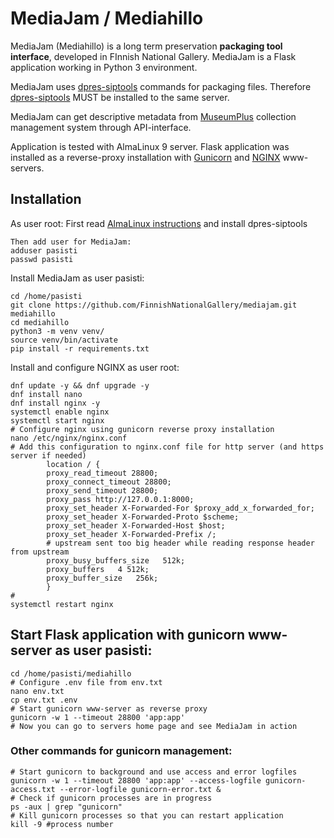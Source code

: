 # MediaJam / Mediahillo

MediaJam (Mediahillo) is a long term preservation **packaging tool interface**, developed in FInnish National Gallery.
MediaJam is a Flask application working in Python 3 environment.

MediaJam uses [dpres-siptools](https://github.com/Digital-Preservation-Finland/dpres-siptools) commands for packaging files. Therefore [dpres-siptools](https://github.com/Digital-Preservation-Finland/dpres-siptools) MUST be installed to the same server. 

MediaJam can get descriptive metadata from [MuseumPlus](https://www.zetcom.com/en/kookos-collection-management-services-to-be-transferred-to-zetcom-nordics/) collection management system through API-interface.

Application is tested with AlmaLinux 9 server. Flask application was installed as a reverse-proxy installation with [Gunicorn](https://gunicorn.org/) and [NGINX](https://www.nginx.com/) www-servers.

## Installation
As user root:
First read [AlmaLinux instructions](README_AlmaLinux.md) and install dpres-siptools
``````
Then add user for MediaJam:
adduser pasisti
passwd pasisti
``````
Install MediaJam as user pasisti:
``````
cd /home/pasisti
git clone https://github.com/FinnishNationalGallery/mediajam.git mediahillo
cd mediahillo
python3 -m venv venv/ 
source venv/bin/activate
pip install -r requirements.txt
``````
Install and configure NGINX as user root:
``````
dnf update -y && dnf upgrade -y
dnf install nano
dnf install nginx -y
systemctl enable nginx
systemctl start nginx
# Configure nginx using gunicorn reverse proxy installation
nano /etc/nginx/nginx.conf
# Add this configuration to nginx.conf file for http server (and https server if needed)
        location / {
        proxy_read_timeout 28800;
        proxy_connect_timeout 28800;        
        proxy_send_timeout 28800;
        proxy_pass http://127.0.0.1:8000;
        proxy_set_header X-Forwarded-For $proxy_add_x_forwarded_for;
        proxy_set_header X-Forwarded-Proto $scheme;
        proxy_set_header X-Forwarded-Host $host;
        proxy_set_header X-Forwarded-Prefix /;
        # upstream sent too big header while reading response header from upstream
        proxy_busy_buffers_size   512k;
        proxy_buffers   4 512k;
        proxy_buffer_size   256k;
        }
# 
systemctl restart nginx
``````
## Start Flask application with gunicorn www-server as user pasisti:
``````
cd /home/pasisti/mediahillo
# Configure .env file from env.txt 
nano env.txt
cp env.txt .env
# Start gunicorn www-server as reverse proxy
gunicorn -w 1 --timeout 28800 'app:app'
# Now you can go to servers home page and see MediaJam in action
``````
### Other commands for gunicorn management:
``````
# Start gunicorn to background and use access and error logfiles
gunicorn -w 1 --timeout 28800 'app:app' --access-logfile gunicorn-access.txt --error-logfile gunicorn-error.txt &
# Check if gunicorn processes are in progress
ps -aux | grep "gunicorn"
# Kill gunicorn processes so that you can restart application
kill -9 #process number
``````